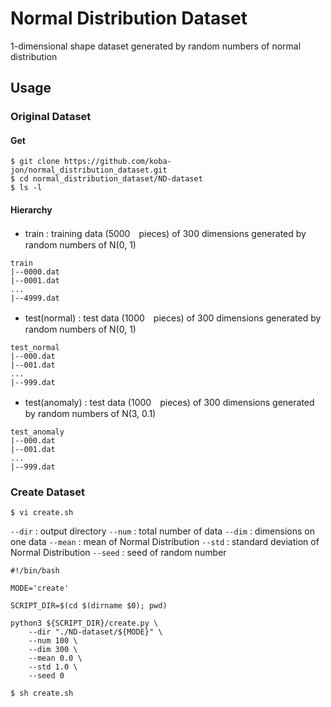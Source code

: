 # Normal Distribution Dataset
1-dimensional shape dataset generated by random numbers of normal distribution


## Usage

### Original Dataset

#### Get
```
$ git clone https://github.com/koba-jon/normal_distribution_dataset.git
$ cd normal_distribution_dataset/ND-dataset
$ ls -l
```

#### Hierarchy

- train : training data (5000　pieces) of 300 dimensions generated by random numbers of N(0, 1)
```
train
|--0000.dat
|--0001.dat
...
|--4999.dat
```

- test(normal) : test data (1000　pieces) of 300 dimensions generated by random numbers of N(0, 1)
```
test_normal
|--000.dat
|--001.dat
...
|--999.dat
```

- test(anomaly) : test data (1000　pieces) of 300 dimensions generated by random numbers of N(3, 0.1)
```
test_anomaly
|--000.dat
|--001.dat
...
|--999.dat
```

### Create Dataset

```
$ vi create.sh
```

`--dir` : output directory
`--num` : total number of data
`--dim` : dimensions on one data
`--mean` : mean of Normal Distribution
`--std` : standard deviation of Normal Distribution
`--seed` : seed of random number

```
#!/bin/bash

MODE='create'

SCRIPT_DIR=$(cd $(dirname $0); pwd)

python3 ${SCRIPT_DIR}/create.py \
    --dir "./ND-dataset/${MODE}" \
    --num 100 \
    --dim 300 \
    --mean 0.0 \
    --std 1.0 \
    --seed 0
```

```
$ sh create.sh
```
